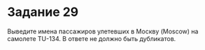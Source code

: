 # Задание 29

Выведите имена пассажиров улетевших в Москву (Moscow) на самолете TU-134. В ответе не должно быть дубликатов.